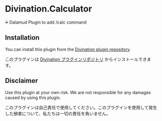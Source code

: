 # Divination.Calculator

➗ Dalamud Plugin to add /calc command

## Installation

You can install this plugin from
the [Divination plugin repository](https://github.com/horoscope-dev/Dalamud.DivinationPluginRepo).

このプラグインは [Divination プラグインリポジトリ](https://github.com/horoscope-dev/Dalamud.DivinationPluginRepo) からインストールできます。

## Disclaimer

Use this plugin at your own risk. We are not responsible for any damages caused by using this plugin.

このプラグインは自己責任で使用してください。このプラグインを使用して発生した損害について、私たちは一切の責任を負いません。
